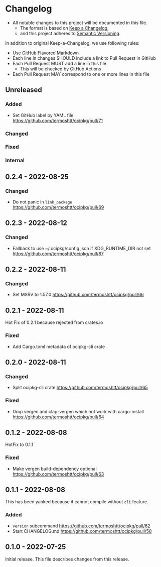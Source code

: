 # Changelog

- All notable changes to this project will be documented in this file.
  - The format is based on [Keep a Changelog](https://keepachangelog.com/en/1.0.0/),
  - and this project adheres to [Semantic Versioning](https://semver.org/spec/v2.0.0.html).

In addition to original Keep-a-Changelog, we use following rules:

- Use [GitHub Flavored Markdown](https://github.github.com/gfm/)
- Each line in changes SHOULD include a link to Pull Request in GitHub
- Each Pull Request MUST add a line in this file
  - This will be checked by GitHub Actions
- Each Pull Request MAY correspond to one or more lines in this file

## Unreleased

### Added
- Set GitHub label by YAML file https://github.com/termoshtt/ocipkg/pull/71

### Changed

### Fixed

### Internal

## 0.2.4 - 2022-08-25

### Changed
- Do not panic in `link_package` https://github.com/termoshtt/ocipkg/pull/69

## 0.2.3 - 2022-08-12

### Changed
- Fallback to use ~/.ocipkg/config.json if XDG_RUNTIME_DIR not set https://github.com/termoshtt/ocipkg/pull/67

## 0.2.2 - 2022-08-11

### Changed
- Set MSRV to 1.57.0 https://github.com/termoshtt/ocipkg/pull/66

## 0.2.1 - 2022-08-11

Hot Fix of 0.2.1 because rejected from crates.io

### Fixed
- Add Cargo.toml metadata of ocipkg-cli crate

## 0.2.0 - 2022-08-11

### Changed
- Split ocipkg-cli crate https://github.com/termoshtt/ocipkg/pull/65

### Fixed
- Drop vergen and clap-vergen which not work with cargo-install https://github.com/termoshtt/ocipkg/pull/64

## 0.1.2 - 2022-08-08

HotFix to 0.1.1

### Fixed
- Make vergen build-dependency optional https://github.com/termoshtt/ocipkg/pull/63

## 0.1.1 - 2022-08-08

This has been yanked because it cannot compile without `cli` feature.

### Added
- `version` subcommand https://github.com/termoshtt/ocipkg/pull/62
- Start CHANGELOG.md https://github.com/termoshtt/ocipkg/pull/58

## 0.1.0 - 2022-07-25

Initial release. This file describes changes from this release.
